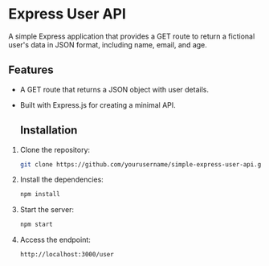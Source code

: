 # Express User API
A simple Express application that provides a GET route to return a fictional user's data in JSON format, including name, email, and age.

## Features
- A GET route that returns a JSON object with user details.
- Built with Express.js for creating a minimal API.

  ## Installation
1. Clone the repository:
    ```bash
    git clone https://github.com/yourusername/simple-express-user-api.git
2. Install the dependencies:
    ```bash
    npm install
3. Start the server:
    ```bash
    npm start
4. Access the endpoint:
    ```
    http://localhost:3000/user


